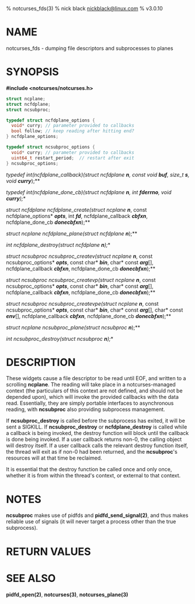 % notcurses_fds(3)
% nick black <nickblack@linux.com>
% v3.0.10

# NAME

notcurses_fds - dumping file descriptors and subprocesses to planes

# SYNOPSIS

**#include <notcurses/notcurses.h>**

```c
struct ncplane;
struct ncfdplane;
struct ncsubproc;

typedef struct ncfdplane_options {
  void* curry; // parameter provided to callbacks
  bool follow; // keep reading after hitting end?
} ncfdplane_options;

typedef struct ncsubproc_options {
  void* curry; // parameter provided to callbacks
  uint64_t restart_period;  // restart after exit
} ncsubproc_options;
```

**typedef int(*ncfdplane_callback)(struct ncfdplane* ***n***, const void* ***buf***, size_t ***s***, void* ***curry***);**

**typedef int(*ncfdplane_done_cb)(struct ncfdplane* ***n***, int ***fderrno***, void* ***curry***);**

**struct ncfdplane* ncfdplane_create(struct ncplane* ***n***, const ncfdplane_options* ***opts***, int ***fd***, ncfdplane_callback ***cbfxn***, ncfdplane_done_cb ***donecbfxn***);**

**struct ncplane* ncfdplane_plane(struct ncfdplane* ***n***);**

**int ncfdplane_destroy(struct ncfdplane* ***n***);**

**struct ncsubproc* ncsubproc_createv(struct ncplane* ***n***, const ncsubproc_options* ***opts***, const char* ***bin***,  char* const ***arg***[], ncfdplane_callback ***cbfxn***, ncfdplane_done_cb ***donecbfxn***);**

**struct ncsubproc* ncsubproc_createvp(struct ncplane* ***n***, const ncsubproc_options* ***opts***, const char* ***bin***,  char* const ***arg***[], ncfdplane_callback ***cbfxn***, ncfdplane_done_cb ***donecbfxn***);**

**struct ncsubproc* ncsubproc_createvpe(struct ncplane* ***n***, const ncsubproc_options* ***opts***, const char* ***bin***,  char* const ***arg***[], char* const ***env***[], ncfdplane_callback ***cbfxn***, ncfdplane_done_cb ***donecbfxn***);**

**struct ncplane* ncsubproc_plane(struct ncsubproc* ***n***);**

**int ncsubproc_destroy(struct ncsubproc* ***n***);**

# DESCRIPTION

These widgets cause a file descriptor to be read until EOF, and written to a
scrolling **ncplane**. The reading will take place in a notcurses-managed
context (the particulars of this context are not defined, and should not be
depended upon), which will invoke the provided callbacks with the data read.
Essentially, they are simply portable interfaces to asynchronous reading, with
**ncsubproc** also providing subprocess management.

If **ncsubproc_destroy** is called before the subprocess has exited, it will
be sent a SIGKILL. If **ncsubproc_destroy** or **ncfdplane_destroy** is called
while a callback is being invoked, the destroy function will block until the
callback is done being invoked. If a user callback returns non-0, the calling
object will destroy itself. If a user callback calls the relevant destroy
function itself, the thread will exit as if non-0 had been returned, and the
**ncsubproc**'s resources will at that time be reclaimed.

It is essential that the destroy function be called once and only once, whether
it is from within the thread's context, or external to that context.

# NOTES

**ncsubproc** makes use of pidfds and **pidfd_send_signal(2)**, and thus makes
reliable use of signals (it will never target a process other than the true
subprocess).

# RETURN VALUES

# SEE ALSO

**pidfd_open(2)**,
**notcurses(3)**,
**notcurses_plane(3)**
